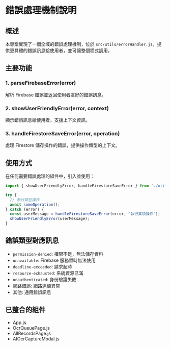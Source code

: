 # 錯誤處理機制說明

## 概述

本專案實現了一個全域的錯誤處理機制，位於 `src/utils/errorHandler.js`，提供更具體的錯誤訊息給使用者，並可讓整個程式調用。

## 主要功能

### 1. parseFirebaseError(error)
解析 Firebase 錯誤並返回使用者友好的錯誤訊息。

### 2. showUserFriendlyError(error, context)
顯示錯誤訊息給使用者，支援上下文資訊。

### 3. handleFirestoreSaveError(error, operation)
處理 Firestore 儲存操作的錯誤，提供操作類型的上下文。

## 使用方式

在任何需要錯誤處理的組件中，引入並使用：

```javascript
import { showUserFriendlyError, handleFirestoreSaveError } from './utils/errorHandler';

try {
  // 執行某些操作
  await someOperation();
} catch (error) {
  const userMessage = handleFirestoreSaveError(error, "執行某項操作");
  showUserFriendlyError(userMessage);
}
```

## 錯誤類型對應訊息

- `permission-denied`: 權限不足，無法儲存資料
- `unavailable`: Firebase 服務暫時無法使用
- `deadline-exceeded`: 請求超時
- `resource-exhausted`: 系統資源已滿
- `unauthenticated`: 身份驗證失敗
- 網路錯誤: 網路連線異常
- 其他: 通用錯誤訊息

## 已整合的組件

- App.js
- OcrQueuePage.js
- AllRecordsPage.js
- AIOcrCaptureModal.js